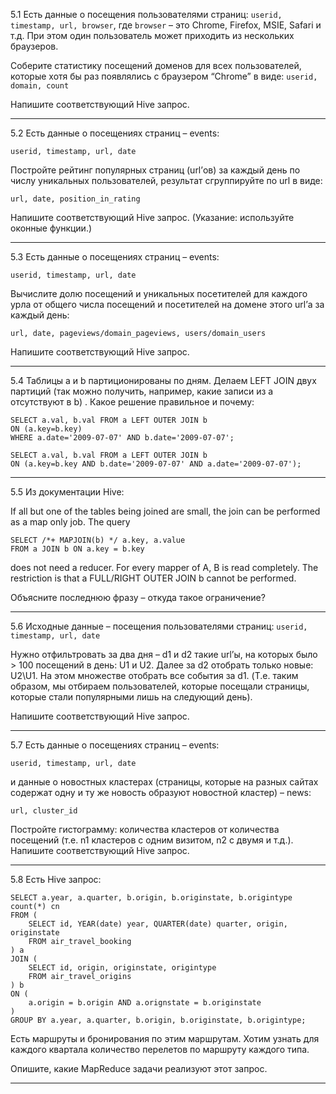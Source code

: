 5.1 Есть данные о посещения пользователями страниц:	`userid, timestamp, url, browser`,
где `browser` – это Chrome, Firefox, MSIE, Safari и т.д. При этом один пользователь может приходить из нескольких браузеров. 

Соберите статистику посещений доменов для всех пользователей, которые хотя бы раз появлялись с браузером “Chrome” в виде:
`userid, domain, count`

Напишите соответствующий Hive запрос.

----------
<P style="page-break-before: always">

5.2 Есть данные о посещениях страниц – events: 

`userid, timestamp, url, date`

Постройте рейтинг популярных страниц (url’ов) за каждый день по числу уникальных пользователей, результат сгруппируйте по url в виде: 

`url, date, position_in_rating`

Напишите соответствующий Hive запрос. (Указание: используйте оконные функции.)

----------
<P style="page-break-before: always">

5.3 Есть данные о посещениях страниц – events: 

`userid, timestamp, url, date`

Вычислите долю посещений и уникальных посетителей для каждого урла от общего числа посещений и посетителей на домене этого url’а за каждый день: 

`url, date, pageviews/domain_pageviews, users/domain_users`

Напишите соответствующий Hive запрос.

----------
<P style="page-break-before: always">
 
5.4 Таблицы a и b партиционированы по дням. Делаем LEFT JOIN двух партиций (так можно получить, например, какие записи из a отсутствуют в b) . Какое решение правильное и почему:

	SELECT a.val, b.val FROM a LEFT OUTER JOIN b
	ON (a.key=b.key)
	WHERE a.date='2009-07-07' AND b.date='2009-07-07';
 
	SELECT a.val, b.val FROM a LEFT OUTER JOIN b
	ON (a.key=b.key AND b.date='2009-07-07' AND a.date='2009-07-07');

----------
<P style="page-break-before: always">

5.5 Из документации Hive:

If all but one of the tables being joined are small, the join can be performed as a map only job. The query

	SELECT /*+ MAPJOIN(b) */ a.key, a.value
	FROM a JOIN b ON a.key = b.key

does not need a reducer. For every mapper of A, B is read completely. The restriction is that a FULL/RIGHT OUTER JOIN b cannot be performed.

Объясните последнюю фразу – откуда такое ограничение?

----------
<P style="page-break-before: always">

5.6 Исходные данные – посещения пользователями страниц: `userid, timestamp, url, date`

Нужно отфильтровать за два дня – d1 и d2 такие url’ы, на которых было > 100 посещений в день: U1 и U2. Далее за d2 отобрать только новые: U2\U1. На этом множестве отобрать все события за d1. (Т.е. таким образом, мы отбираем пользователей, которые посещали страницы, которые стали популярными лишь на следующий день). 

Напишите соответствующий Hive запрос.

----------
<P style="page-break-before: always">

5.7 Есть данные о посещениях страниц – events: 

`userid, timestamp, url, date`

и данные о новостных кластерах (страницы, которые на разных сайтах содержат одну и ту же новость образуют новостной кластер) – news: 

`url, cluster_id`

Постройте гистограмму: количества кластеров от количества посещений (т.е. n1 кластеров с одним визитом, n2 с двумя и т.д.). Напишите соответствующий Hive запрос.

----------
<P style="page-break-before: always">

5.8 Есть Hive запрос:

	SELECT a.year, a.quarter, b.origin, b.originstate, b.origintype count(*) cn 
	FROM (
		SELECT id, YEAR(date) year, QUARTER(date) quarter, origin, originstate
		FROM air_travel_booking
	) a
	JOIN (
		SELECT id, origin, originstate, origintype
		FROM air_travel_origins
	) b
	ON (
		a.origin = b.origin AND a.orignstate = b.originstate
	)
	GROUP BY a.year, a.quarter, b.origin, b.originstate, b.origintype;

Есть маршруты и бронирования по этим маршрутам. Хотим узнать для каждого квартала количество перелетов по маршруту каждого типа.

Опишите, какие MapReduce задачи реализуют этот запрос.

----------

